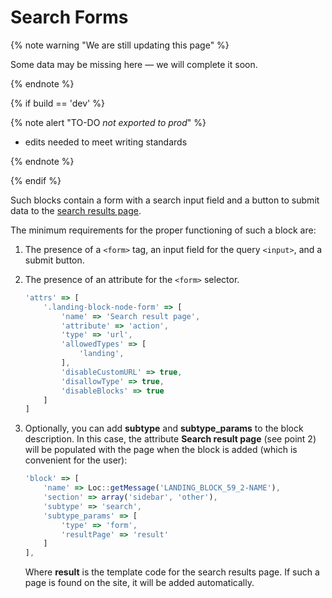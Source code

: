 # Search Forms

{% note warning "We are still updating this page" %}

Some data may be missing here — we will complete it soon.

{% endnote %}

{% if build == 'dev' %}

{% note alert "TO-DO _not exported to prod_" %}

- edits needed to meet writing standards

{% endnote %}

{% endif %}

Such blocks contain a form with a search input field and a button to submit data to the [search results page](./search.md).

The minimum requirements for the proper functioning of such a block are:

1. The presence of a `<form>` tag, an input field for the query `<input>`, and a submit button.
2. The presence of an attribute for the `<form>` selector.

    ```js
    'attrs' => [
        '.landing-block-node-form' => [
            'name' => 'Search result page',
            'attribute' => 'action',
            'type' => 'url',
            'allowedTypes' => [
                'landing',
            ],
            'disableCustomURL' => true,
            'disallowType' => true,
            'disableBlocks' => true
        ]
    ]
    ```
3. Optionally, you can add **subtype** and **subtype_params** to the block description. In this case, the attribute **Search result page** (see point 2) will be populated with the page when the block is added (which is convenient for the user):

    ```js
    'block' => [
        'name' => Loc::getMessage('LANDING_BLOCK_59_2-NAME'),
        'section' => array('sidebar', 'other'),
        'subtype' => 'search',
        'subtype_params' => [
            'type' => 'form',
            'resultPage' => 'result'
        ]
    ],
    ```

    Where **result** is the template code for the search results page. If such a page is found on the site, it will be added automatically.